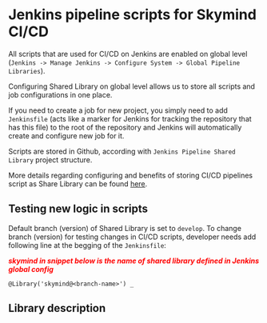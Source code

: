 # Jenkins pipeline scripts for Skymind CI/CD

All scripts that are used for CI/CD on Jenkins are enabled on global level (`Jenkins -> Manage Jenkins -> Configure System -> Global Pipeline Libraries`).

Configuring Shared Library on global level allows us to store all scripts and job configurations in one place.

If you need to create a job for new project, you simply need to add `Jenkinsfile` (acts like a marker for Jenkins for tracking the repository that has this file) to the root of the repository and Jenkins will automatically create and configure new job for it.

Scripts are stored in Github, according with `Jenkins Pipeline Shared Library` project structure.

More details regarding configuring and benefits of storing CI/CD pipelines script as Share Library can be found [here](https://jenkins.io/doc/book/pipeline/shared-libraries/).

## Testing new logic in scripts

Default branch (version) of Shared Library is set to `develop`. To change branch (version) for testing changes in CI/CD scripts, developer needs add following line at the begging of the `Jenkinsfile`:

<span style="color:red">_**skymind in snippet below is the name of shared library defined in Jenkins global config**_</span>

```
@Library('skymind@<branch-name>') _
```

## Library description